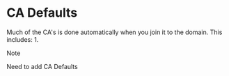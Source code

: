 # CA Defaults
Much of the CA's is done automatically when you join it to the domain. This includes:
1.  

> [!NOTE]
> Need to add CA Defaults